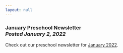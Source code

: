 ```yaml
---
layout: null
---
```


<h3 class="ui header">
  January Preschool Newsletter
  <div class="sub header">
    <i>Posted January 2, 2022</i>
  </div>
</h3>

Check out our preschool newsletter for
<a href="{{ site.baseurl }}/assets/newsletters/2021-2022/COH_January_2022_Newsletter.pdf">January 2022</a>.
